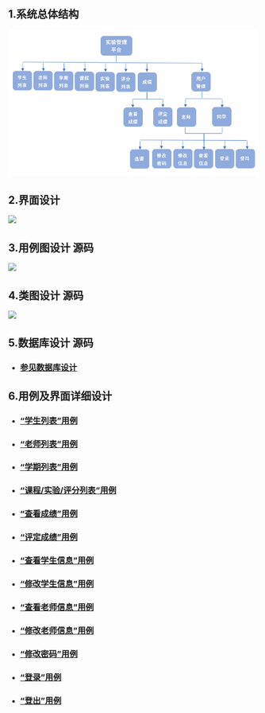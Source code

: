 ## 1.系统总体结构
![](images/总体结构图.png)

## 2.界面设计
![](images/首页.png)

## 3.用例图设计 源码
![](user/总.png)

## 4.类图设计 源码
![](class/class.png)

## 5.数据库设计 源码
- ### [参见数据库设计](数据库设计.md)

## 6.用例及界面详细设计
- ### [“学生列表”用例](数据库设计.md)
- ### [“老师列表”用例](数据库设计.md)
- ### [“学期列表”用例](数据库设计.md)
- ### [“课程/实验/评分列表”用例](数据库设计.md)
- ### [“查看成绩”用例](数据库设计.md)
- ### [“评定成绩”用例](数据库设计.md)
- ### [“查看学生信息”用例](数据库设计.md)
- ### [“修改学生信息”用例](数据库设计.md)
- ### [“查看老师信息”用例](数据库设计.md)
- ### [“修改老师信息”用例](数据库设计.md)
- ### [“修改密码”用例](数据库设计.md)
- ### [“登录”用例](数据库设计.md)
- ### [“登出”用例](数据库设计.md)

